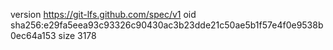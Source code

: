 version https://git-lfs.github.com/spec/v1
oid sha256:e29fa5eea93c93326c90430ac3b23dde21c50ae5b1f57e4f0e9538b0ec64a153
size 3178

